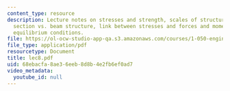 ```yaml
---
content_type: resource
description: Lecture notes on stresses and strength, scales of structural mechanics,
  section vs. beam structure, link between stresses and forces and moments, and beam
  equilibrium conditions.
file: https://ol-ocw-studio-app-qa.s3.amazonaws.com/courses/1-050-engineering-mechanics-i-fall-2007/68ebacfa8ae36eeb8d8b4e2fb6ef0ad7_lec8.pdf
file_type: application/pdf
resourcetype: Document
title: lec8.pdf
uid: 68ebacfa-8ae3-6eeb-8d8b-4e2fb6ef0ad7
video_metadata:
  youtube_id: null
---
```


